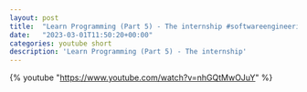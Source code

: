 ```yaml
---
layout: post
title:  "Learn Programming (Part 5) - The internship #softwareengineering #programming #coding"
date:   "2023-03-01T11:50:20+00:00"
categories: youtube short
description: 'Learn Programming (Part 5) - The internship'
---
```

{% youtube  "https://www.youtube.com/watch?v=nhGQtMwOJuY" %}
<br />

